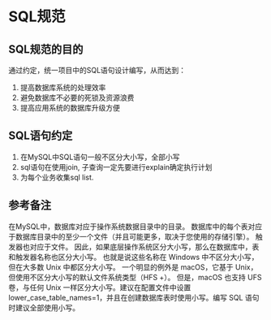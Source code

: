 # SQL规范

## SQL规范的目的
通过约定，统一项目中的SQL语句设计编写，从而达到：

1. 提高数据库系统的处理效率
2. 避免数据库不必要的死锁及资源浪费
3. 提高应用系统的数据库升级方便 

## SQL语句约定
1. 在MySQL中SQL语句一般不区分大小写，全部小写
2. sql语句在使用join, 子查询一定先要进行explain确定执行计划
3. 为每个业务收集sql list.

## 参考备注

在MySQL中，数据库对应于操作系统数据目录中的目录。 数据库中的每个表对应于数据库目录中的至少一个文件（并且可能更多，取决于您使用的存储引擎）。 触发器也对应于文件。 因此，如果底层操作系统区分大小写，那么在数据库中，表和触发器名称也区分大小写。 也就是说这些名称在 Windows 中不区分大小写，但在大多数 Unix 中都区分大小写。 一个明显的例外是 macOS，它基于 Unix，但使用不区分大小写的默认文件系统类型（HFS +）。 但是，macOS 也支持 UFS 卷，与任何 Unix 一样区分大小写。建议在配置文件中设置 lower_case_table_names=1，并且在创建数据库表时使用小写。编写 SQL 语句时建议全部使用小写。

